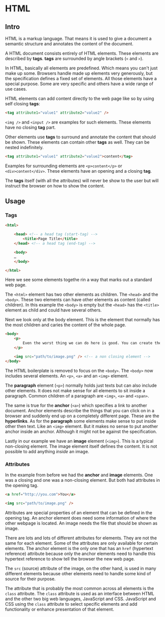 # HTML

## Intro

HTML is a markup language. That means it is used to give a document a semantic structure and annotates the content of the document.

A HTML document consists entirely of HTML elements. These elements are described by **tags**. **tags** are surrounded by angle brackets (`<` and `>`).

In HTML, basically all elements are predefined. Which means you can't just make up some. Browsers handle made up elements very generously, but the specification defines a fixed set of elements. All those elements have a special purpose. Some are very specific and others have a wide range of use cases.

HTML elements can add content directly to the web page like so by using self closing **tags**:

```html
<tag attribute1="value1" attribute2="value2" />
```

`<img />` and `<input />` are examples for such elements. These elements have no closing **tag** part.

Other elements use **tags** to surround and annotate the content that should be shown. These elements can contain other **tags** as well. They can be nested indefinitely.

```html
<tag attribute1="value1" attribute2="value2">content</tag>
```

Examples for surrounding elements are `<p>content</p>` or `<div>content</div>`. These elements have an opening and a closing **tag**.

The **tags** itself (with all the attributes) will never be show to the user but will instruct the browser on how to show the content.

## Usage

### Tags

```html
<html>

    <head> <!-- a head tag (start-tag) -->
        <title>Page Title</title>
    </head> <!-- a head tag (end-tag) -->

    <body>
    …
    </body>

</html>
```

Here we see some elements togethe rin a way that marks out a standard web page.

The `<html>` element has two other elements as children. The `<head>` and the `<body>`. These two elements can have other elements as content (called children). In this example the `<body>` is empty but the `<head>` has the `<title>` element as child and could have several others.

Next we look only at the body element. This is the element that normally has the most children and caries the content of the whole page.

```html
<body>
    <p>
        Even the worst thing we can do here is good. You can create the world you want to see and be a part of. <a href="http://you.com">You</a> have that power. Just make a decision and let it go. As trees get older they lose their chlorophyll.
    </p>

    <img src="path/to/image.png" /> <!-- a non closing element -->
</body>
```

The HTML boilerplate is removed to focus on the `<body>`. The `<body>` now includes several elements. An `<p>`, `<a>` and an `<img>` element.

The **paragraph** element (`<p>`) normally holds just texts but can also include other elements. It does not make sense for all elements to sit inside a paragraph. Common children of a paragraph are `<img>`, `<a>` and `<span>`.

The same is true for the **anchor** (`<a>`) which specifies a link to another document. Anchor elements describe the things that you can click on in a browser and suddenly end up on a completely different page. These are the **hyperlinks**. As for the **paragraph** some elements make sense to put inside other then text. Like an `<img>` element. But it makes no sense to put another anchor inside an anchor. Although it might not be against the specification.

Lastly in our example we have an **image** element (`<img>`). This is a typical non-closing element. The image element itself defines the content. It is not possible to add anything _inside_ an image.

### Attributes

In the example from before we had the **anchor** and **image** elements. One was a closing and one was a non-closing element. But both had attributes in the opening tag.

```html
<a href="http://you.com">You</a>

<img src="path/to/image.png" />
```

Attributes are special properties of an element that can be defined in the opening tag. An anchor element does need some information of where the other webpage is located. An image needs the file that should be shown as image.

There are lots and lots of different attributes for elements. They are not the same for each element. Some of the attributes are only available for certain elements. The anchor element is the only one that has an `href` (hypertext reference) attribute because only the anchor elements need to handle this hypertext reference to show tell the browser the new web page.

The `src` (source) attribute of the image, on the other hand, is used in many different elements because other elements need to handle some kind of source for their purpose.

The attribute that is probably the most common across all elements is the `class` attribute. The `class` attribute is used as an interface between HTML and the other two big web languages, JavaScript and CSS. JavaScript and CSS using the `class` attribute to select specific elements and add functionality or enhance presentation of that element.
